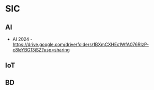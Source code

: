 
# SIC

## AI
- AI 2024 - https://drive.google.com/drive/folders/1BXmCXHEc1WfA076RIzP-c8leYBG13jSZ?usp=sharing  

  
## IoT 




   
## BD 


